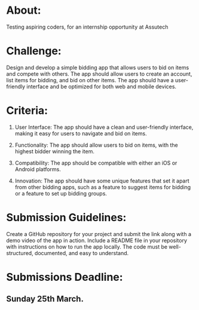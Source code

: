 # About:

Testing aspiring coders, for an internship opportunity at Assutech


# Challenge:

Design and develop a simple bidding app that allows users to bid on items and compete with others. The app should allow users to create an account, list items for bidding, and bid on other items. The app should have a user-friendly interface and be optimized for both web and mobile devices.


# Criteria:

1. User Interface: The app should have a clean and user-friendly interface, making it easy for users to navigate and bid on items.

2. Functionality: The app should allow users to bid on items, with the highest bidder winning the item.

3. Compatibility: The app should be compatible with either an iOS or Android platforms.

4. Innovation: The app should have some unique features that set it apart from other bidding apps, such as a feature to suggest items for bidding or a feature to set up bidding groups.



# Submission Guidelines:

Create a GitHub repository for your project and submit the link along with a demo video of the app in action.
Include a README file in your repository with instructions on how to run the app locally.
The code must be well-structured, documented, and easy to understand.


# Submissions Deadline:

## Sunday 25th March.




